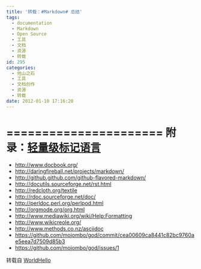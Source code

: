```yaml
---
title: '转载：#Markdown# 总结'
tags:
  - documentation
  - Markdown
  - Open Source
  - 工具
  - 文档
  - 资源
  - 转载
id: 295
categories:
  - 他山之石
  - 工具
  - 文档创作
  - 资源
  - 转载
date: 2012-01-10 17:16:20
---
```


 

======================
 附录：[轻量级标记语言](http://2.sunchunman.sinaapp.com/markdown-markups-worldhello.html)
======================

- http://www.docbook.org/
- http://daringfireball.net/projects/markdown/
- http://github.github.com/github-flavored-markdown/
- http://docutils.sourceforge.net/rst.html
- http://redcloth.org/textile
- http://rdoc.sourceforge.net/doc/
- http://perldoc.perl.org/perlpod.html
- http://orgmode.org/org.html
- http://www.mediawiki.org/wiki/Help:Formatting
- http://www.wikicreole.org/
- http://www.methods.co.nz/asciidoc
- https://github.com/mojombo/god/commit/cea00609ca8441c82bc9760ae5eea7d7509d85b3
- https://github.com/mojombo/god/issues/1

转载自 [WorldHello](http://www.worldhello.net/gotgithub/appendix/markups.html#tbl-markups)